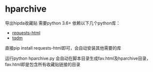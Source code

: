 # hparchive
导出hipda收藏贴
需要python 3.6+
依赖以下几个python库：
- [requests-html](https://github.com/kennethreitz/requests-html)
- [tqdm](https://github.com/tqdm/tqdm)

直接pip install requests-html即可，会自动安装其他需要的库

运行python hparchive.py 会自动在脚本目录生成fav.html及hparchive目录，fav.html即是包含所有收藏贴链接的目录


